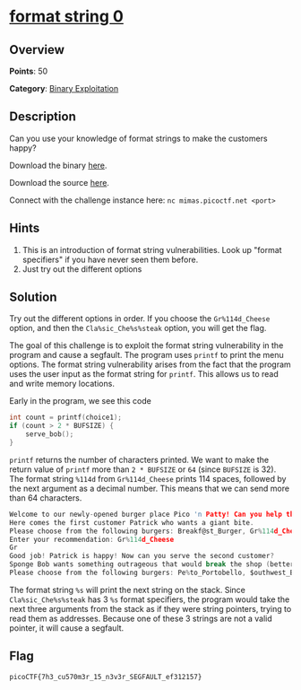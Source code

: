 # [format string 0](https://play.picoctf.org/practice/challenge/433)

## Overview

**Points**: 50

**Category**: [Binary Exploitation](../)

## Description

Can you use your knowledge of format strings to make the customers happy?

Download the binary [here](https://artifacts.picoctf.net/c_mimas/78/format-string-0).

Download the source [here](https://artifacts.picoctf.net/c_mimas/78/format-string-0.c).

Connect with the challenge instance here:
`nc mimas.picoctf.net <port>`

## Hints

1. This is an introduction of format string vulnerabilities. Look up "format
specifiers" if you have never seen them before.
2. Just try out the different options

## Solution

Try out the different options in order. If you choose the `Gr%114d_Cheese` option, and then the `Cla%sic_Che%s%steak` option, you will get the flag.

The goal of this challenge is to exploit the format string vulnerability in the program and cause a segfault. The program uses `printf` to print the menu options. The format string vulnerability arises from the fact that the program uses the user input as the format string for `printf`. This allows us to read and write memory locations.

Early in the program, we see this code

```c
int count = printf(choice1);
if (count > 2 * BUFSIZE) {
    serve_bob();
} 
```

`printf` returns the number of characters printed. We want to make the return value of `printf` more than `2 * BUFSIZE` or `64` (since `BUFSIZE` is 32). The format string `%114d` from `Gr%114d_Cheese` prints 114 spaces, followed by the next argument as a decimal number. This means that we can send more than 64 characters.

```c
Welcome to our newly-opened burger place Pico 'n Patty! Can you help the picky customers find their favorite burger?
Here comes the first customer Patrick who wants a giant bite.
Please choose from the following burgers: Breakf@st_Burger, Gr%114d_Cheese, Bac0n_D3luxe
Enter your recommendation: Gr%114d_Cheese
Gr                                                                                                           4202954_Cheese
Good job! Patrick is happy! Now can you serve the second customer?
Sponge Bob wants something outrageous that would break the shop (better be served quick before the shop owner kicks you out!)
Please choose from the following burgers: Pe%to_Portobello, $outhwest_Burger, Cla%sic_Che%s%steak
```

The format string `%s` will print the next string on the stack. Since `Cla%sic_Che%s%steak` has 3 `%s` format specifiers, the program would take the next three arguments from the stack as if they were string pointers, trying to read them as addresses. Because one of these 3 strings are not a valid pointer, it will cause a segfault.

## Flag

`picoCTF{7h3_cu570m3r_15_n3v3r_SEGFAULT_ef312157}`
